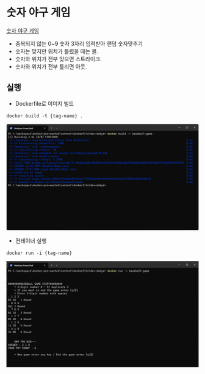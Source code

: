 # 숫자 야구 게임
[숫자 야구 게임](https://namu.wiki/w/%EC%88%AB%EC%9E%90%EC%95%BC%EA%B5%AC)
- 중복되지 않는 0~9 숫자 3자리 입력받아 랜덤 숫자맞추기 
- 숫자는 맞지만 위치가 틀렸을 때는 볼.
- 숫자와 위치가 전부 맞으면 스트라이크.
- 숫자와 위치가 전부 틀리면 아웃.
  
## 실행
- Dockerfile로 이미지 빌드
```
docker build -t {tag-name} .
```
![img](img-build.png)
- 컨테이너 실행
```
docker run -i {tag-name}
```
![img](img-execute.png)
